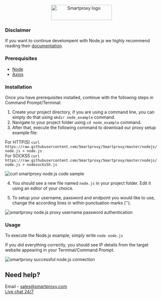 <p align="center">
    <a href="https://smartproxy.com/"><img src="https://smartproxy.com/wp-content/themes/smartproxy/images/smartproxy-logo.svg" alt="Smartproxy logo" width="200" height="50"></a>
  </a>
</p>

### Disclaimer

If you want to continue develompent with Node.js we highly recommend reading their [documentation](https://nodejs.org/en/docs/).

### Prerequisites

* [Node](https://nodejs.org/en/download/)
* [Axios](https://axios-http.com/)

### Installation

Once you have prerequisites installed, continue with the following steps in Command Prompt/Terminal:

1. Create your project directory, if you are using a command line, you can simply do that using `mkdir node_example` command.
2. Navigate to your project folder using `cd node_example` command.
3. After that, execute the following command to download our proxy setup example file:

For HTTP(S) `curl https://raw.githubusercontent.com/Smartproxy/Smartproxy/master/nodejs/node.js > node.js` <br>
For SOCKS5 `curl https://raw.githubusercontent.com/Smartproxy/Smartproxy/master/nodejs/node.js > nodesocks5h.js`

<img src="https://i.imgur.com/0e5b5vn.png" alt="curl smartproxy node.js code sample">

4. You should see a new file named `node.js` in your project folder. Edit it using an editor of your choice.

5. To setup your username, password and endpoint you would like to use, change the according lines in within punctuation marks ('').

<img src="https://i.imgur.com/QjJXrJe.png" alt="smartproxy node.js proxy username password authentication">

### Usage

To execute the Node.js example, simply write `node node.js`

If you did everything correctly, you should see IP details from the target website appearing in your Terminal/Command Prompt.

<img src="https://i.imgur.com/vya5gY5.png" alt="smartproxy successful node.js connection">

## Need help?
Email - sales@smartproxy.com
<br><a href="https://smartproxy.com">Live chat 24/7</a>

